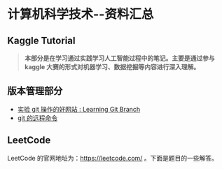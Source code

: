 # 计算机科学技术--资料汇总

## Kaggle Tutorial

> **本部分是在学习通过实践学习人工智能过程中的笔记。主要是通过参与 kaggle 大赛的形式对机器学习、数据挖掘等内容进行深入理解。**

## 版本管理部分

- [实验 git 操作的好网站 : Learning Git Branch](https://learngitbranching.js.org/?NODEMO)
- [git 的远程命令](https://foolishflyfox.github.io/KaggleTutorial/GitTutorial/git%E8%BF%9C%E7%A8%8B%E5%91%BD%E4%BB%A4.html)

## LeetCode

LeetCode 的官网地址为：https://leetcode.com/ 。下面是题目的一些解答。
